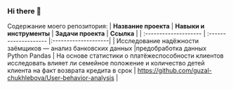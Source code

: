 ### Hi there 👋

<!--
**guzal-chukhlebova/guzal-chukhlebova** is a ✨ _special_ ✨ repository because its `README.md` (this file) appears on your GitHub profile.

Here are some ideas to get you started:

- 🔭 I’m currently working on ...
- 🌱 I’m currently learning ...
- 👯 I’m looking to collaborate on ...
- 🤔 I’m looking for help with ...
- 💬 Ask me about ...
- 📫 How to reach me: ...
- 😄 Pronouns: ...
- ⚡ Fun fact: ...
-->
Содержание моего репозитория:
| **Название проекта** | **Навыки и инструменты** | **Задачи проекта** | **Ссылка** |
| :-------------------- | :-------------------- |:--------------------|
| Исследование надёжности заёмщиков — анализ банковских данных |предобработка данных Python Pandas | На основе статистики о платёжеспособности клиентов исследовать влияет ли семейное положение и количество детей клиента на факт возврата кредита в срок | https://github.com/guzal-chukhlebova/User-behavior-analysis |
